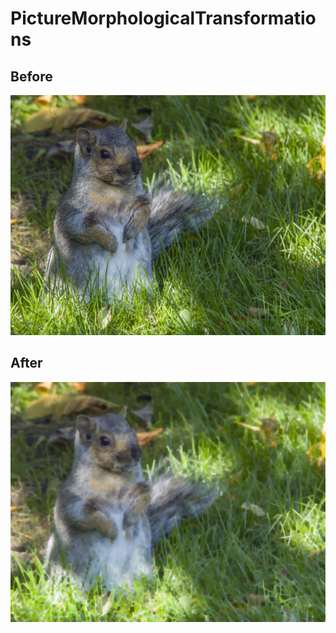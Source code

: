 # PictureMorphologicalTransformations

## Before
![before][before]

## After
![after][after]

[before]: https://github.com/willGuimont/PictureMorphologicalTransformations/blob/master/input/img.jpg?raw=true
[after]: https://github.com/willGuimont/PictureMorphologicalTransformations/blob/master/output/1.jpg?raw=true
